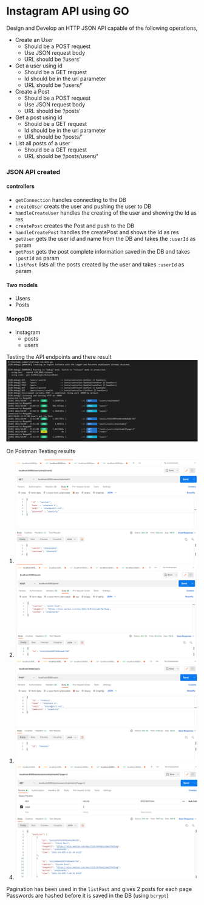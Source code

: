 # Instagram API using GO

Design and Develop an HTTP JSON API capable of the following operations,<br>
- Create an User
    - Should be a POST request
    - Use JSON request body
    - URL should be ‘/users'
- Get a user using id
    - Should be a GET request
    - Id should be in the url parameter
    - URL should be ‘/users/<id here>’
- Create a Post
    - Should be a POST request
    - Use JSON request body
    - URL should be ‘/posts'
- Get a post using id
    - Should be a GET request
    - Id should be in the url parameter
    - URL should be ‘/posts/<id here>’
- List all posts of a user
    - Should be a GET request
    - URL should be ‘/posts/users/<Id here>'


### JSON API created

#### controllers
- `getConnection` handles connecting to the DB
- `createUser` creats the user and pushing the user to DB
- `handleCreateUser` handles the creating of the user and showing the Id as res
- `createPost` creates the Post and push to the DB
- `handleCreatePost` handles the createPost and shows the Id as res
- `getUser` gets the user id and name from the DB and takes the `:userId` as param
- `getPost` gets the post complete information saved in the DB and takes `:postId` as param
- `listPost` lists all the posts created by the user and takes `:userId` as param

#### Two models

- Users
- Posts

#### MongoDB 

- instagram
    - posts
    - users

Testing the API endpoints and there result
![test report](/resource/test.png)

On Postman Testing results
1) ![getUser](/resource/getUser.png)
2) ![postPost](/resource/postPosts.png)
3) ![createUser](/resource/postUser.png)
4) ![listUserPosts](/resource/listuserposts.png)

Pagination has been used in the `listPost` and gives 2 posts for each page<br>
Passwords are hashed before it is saved in the DB (using `bcrypt`)<br>